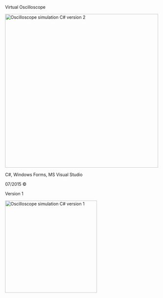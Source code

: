 Virtual Oscilloscope

<img width="500" alt="Oscilloscope simulation C# version 2" src="https://github.com/technogelis/Oscilloscope-simulation/blob/master/ScreenShots/ver.2/1.png">

C#, Windows Forms, MS Visual Studio

07/2015 ©


Version 1

<img width="300" alt="Oscilloscope simulation C# version 1" src="https://github.com/technogelis/Oscilloscope-simulation/blob/master/ScreenShots/ver.1/3.png">
